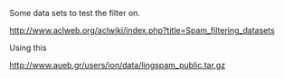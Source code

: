 Some data sets to test the filter on.

http://www.aclweb.org/aclwiki/index.php?title=Spam_filtering_datasets

Using this

http://www.aueb.gr/users/ion/data/lingspam_public.tar.gz